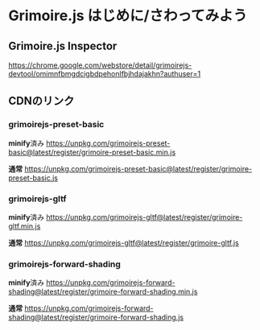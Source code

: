# Grimoire.js はじめに/さわってみよう

## Grimoire.js Inspector

https://chrome.google.com/webstore/detail/grimoirejs-devtool/omimnfbmgdcigbdpehonlfbjhdajakhn?authuser=1

## CDNのリンク

### grimoirejs-preset-basic

**minify**済み
https://unpkg.com/grimoirejs-preset-basic@latest/register/grimoire-preset-basic.min.js

**通常**
https://unpkg.com/grimoirejs-preset-basic@latest/register/grimoire-preset-basic.js

### grimoirejs-gltf

**minify**済み
https://unpkg.com/grimoirejs-gltf@latest/register/grimoire-gltf.min.js

**通常**
https://unpkg.com/grimoirejs-gltf@latest/register/grimoire-gltf.js

### grimoirejs-forward-shading

**minify**済み
https://unpkg.com/grimoirejs-forward-shading@latest/register/grimoire-forward-shading.min.js

**通常**
https://unpkg.com/grimoirejs-forward-shading@latest/register/grimoire-forward-shading.js
